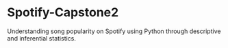 # Spotify-Capstone2
Understanding song popularity on Spotify using Python through descriptive and inferential statistics.
